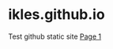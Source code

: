 # ikles.github.io
Test github static site
<a href="https://ikles.github.io/1.html" target="_blank">Page 1</a>

